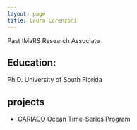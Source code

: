 ```yaml
---
layout: page
title: Laura Lorenzoni
---
```



Past IMaRS Research Associate

## Education:
Ph.D. University of South Florida

## projects
* CARIACO Ocean Time-Series Program
